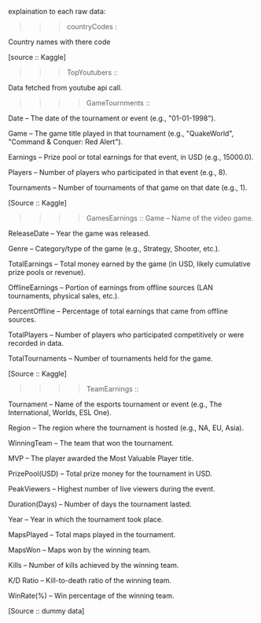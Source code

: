 explaination to each raw data:

>>>countryCodes :

Country names with there code

[source :: Kaggle]




>>>TopYoutubers ::

Data fetched from youtube api call.




>>>>GameTournments ::

Date – The date of the tournament or event (e.g., "01-01-1998").

Game – The game title played in that tournament (e.g., "QuakeWorld", "Command & Conquer: Red Alert").

Earnings – Prize pool or total earnings for that event, in USD (e.g., 15000.0).

Players – Number of players who participated in that event (e.g., 8).

Tournaments – Number of tournaments of that game on that date (e.g., 1).

[Source :: Kaggle]





>>>>GamesEarnings ::
Game – Name of the video game.

ReleaseDate – Year the game was released.

Genre – Category/type of the game (e.g., Strategy, Shooter, etc.).

TotalEarnings – Total money earned by the game (in USD, likely cumulative prize pools or revenue).

OfflineEarnings – Portion of earnings from offline sources (LAN tournaments, physical sales, etc.).

PercentOffline – Percentage of total earnings that came from offline sources.

TotalPlayers – Number of players who participated competitively or were recorded in data.

TotalTournaments – Number of tournaments held for the game.

[Source :: Kaggle]









>>>>TeamEarnings ::

Tournament – Name of the esports tournament or event (e.g., The International, Worlds, ESL One).

Region – The region where the tournament is hosted (e.g., NA, EU, Asia).

WinningTeam – The team that won the tournament.

MVP – The player awarded the Most Valuable Player title.

PrizePool(USD) – Total prize money for the tournament in USD.

PeakViewers – Highest number of live viewers during the event.

Duration(Days) – Number of days the tournament lasted.

Year – Year in which the tournament took place.

MapsPlayed – Total maps played in the tournament.

MapsWon – Maps won by the winning team.

Kills – Number of kills achieved by the winning team.

K/D Ratio – Kill-to-death ratio of the winning team.

WinRate(%) – Win percentage of the winning team.

[Source :: dummy data]
